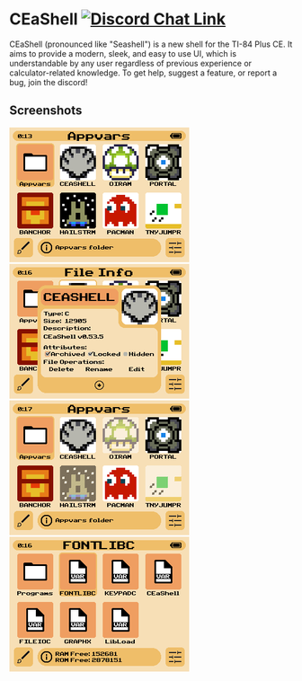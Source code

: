 # CEaShell [![Discord Chat Link](https://img.shields.io/discord/1012426214226530424?logo=discord)](https://discord.gg/https://discord.gg/RDTtu258fW)

CEaShell (pronounced like "Seashell") is a new shell for the TI-84 Plus CE. It aims to provide a modern, sleek, and easy to use UI, which is understandable by any user regardless of previous experience or calculator-related knowledge. To get help, suggest a feature, or report a bug, join the discord!

## Screenshots

![Color themes](screenshots/themes.gif "Color themes")    ![Info Menu](screenshots/infoMenu.png "Info Menu")
![Hidden programs](screenshots/hiddenProgs.png "Hidden programs")      ![AppVars](screenshots/appvarsFolder.png "AppVars")
